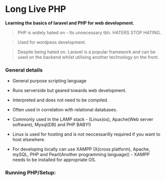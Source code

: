 # Long Live PHP

**Learning the basics of laravel and PHP for web development.**

> PHP is widely hated on - Its unnecessary tbh. HATERS STOP HATING.

> Used for wordpess development.

> Despite being hated on. Laravel is a popular framework and can be used on the backend whilst utilising another technology on the front.

### General details

* General purpose scripting language

* Runs serverside but geared towards web development.

* Interpreted and does not need to be compiled. 

* Often used in correlation with relational databases.

* Commonly used in the LAMP stack - (Linux(os), Apache(Web server software), Mysql(DB) and PHP BABY!)

* Linux is used for hosting and is not neccessarilly required if you want to host elsewhere.

* For developing locally can use XAMPP (X(cross platform), Apache, mySQL, PHP and Pearl(Another programming language)) - XAMPP needs to be installed for appropriate OS.

### Running PHP/Setup:
